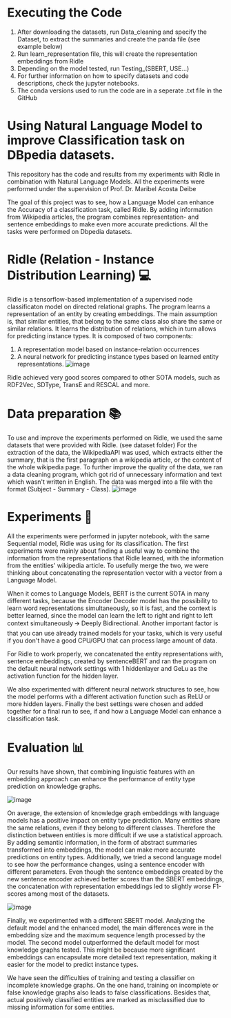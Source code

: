 # Executing the Code
1. After downloading the datasets, run Data_cleaning and specify the Dataset, to extract the summaries and create the panda file (see example below)
2. Run learn_representation file, this will create the representation embeddings from Ridle
3. Depending on the model tested, run Testing_(SBERT, USE...)
4. For further information on how to specify datasets and code descriptions, check the jupyter notebooks.
5. The conda versions used to run the code are in a seperate .txt file in the GitHub

# Using Natural Language Model to improve Classification task on DBpedia datasets.
This repository has the code and results from my experiments with Ridle in combination with Natural Language Models.
All the experiments were performed under the supervision of Prof. Dr. Maribel Acosta Deibe

The goal of this project was to see, how a Language Model can enhance the Accuracy of a classification task, called Ridle. By adding information from Wikipedia articles, the program combines representation- and sentence embeddings to make even more accurate predictions. All the tasks were performed on Dbpedia datasets.

# Ridle (Relation - Instance Distribution Learning) 💻
Ridle is a tensorflow-based implementation of a supervised node classificaton model on directed relational graphs. The program learns a representation of an entity by creating embeddings. The main assumption is, that similar entities, that belong to the same class also share the same or similar relations. It learns the distribution of relations, which in turn allows for predicting instance types. It is composed of two components: 
1. A representation model based on instance-relation occurrences 
2. A neural network for predicting instance types based on learned entity representations.
![image](https://user-images.githubusercontent.com/81161341/148765750-7c447177-d4b1-4ce8-bc4e-7a89fa956e50.png)

Ridle achieved very good scores compared to other SOTA models, such as RDF2Vec, SDType, TransE and RESCAL and more. 

# Data preparation 📚
To use and improve the experiments performed on Ridle, we used the same datasets that were provided with Ridle. (see dataset folder) For the extraction of the data, the WikipediaAPI was used, which extracts either the summary, that is the first paragraph on a wikipedia article, or the content of the whole wikipedia page. To further improve the quality of the data, we ran a data cleaning program, which got rid of unnecessary information and text which wasn't written in English. The data was merged into a file with the format (Subject - Summary - Class).
![image](https://user-images.githubusercontent.com/81161341/148771055-83ee2563-e941-49d7-950b-89f838b2f743.png)

# Experiments :wrench:
All the experiments were performed in jupyter notebook, with the same Sequential model, Ridle was using for its classification.
The first experiments were mainly about finding a useful way to combine the information from the representations that Ridle learned, with the information from the entities' wikipedia article. To usefully merge the two, we were thinking about concatenating the representation vector with a vector from a Language Model.

When it comes to Language Models, BERT is the current SOTA in many different tasks, because the Encoder Decoder model has the possibility to learn word representations simultaneously, so it is fast, and the context is better learned, since the model can learn the left to right and right to left context simultaneously 🡪 Deeply Bidirectional.
Another important factor is that you can use already trained models for your tasks, which is very useful if you don't have a good CPU/GPU that can process large amount of data.

For Ridle to work properly, we concatenated the entity representations with, sentence embeddings, created by sentenceBERT and ran the program on the default neural network settings with 1 hiddenlayer and GeLu as the activation function for the hidden layer.

We also experimented with different neural network structures to see, how the model performs with a different activation function such as ReLU or more hidden layers.
Finally the best settings were chosen and added together for a final run to see, if and how a Language Model can enhance a classification task.
# Evaluation :bar_chart:
Our results have shown, that combining linguistic features with an embedding approach can
enhance the performance of entity type prediction on knowledge graphs.

![image](https://user-images.githubusercontent.com/81161341/160786163-3392f6d2-9621-43ac-ade0-de807fdb1ad9.png)


On average, the extension of knowledge graph embeddings with language models has a
positive impact on entity type prediction. Many entities share the same relations, even if they
belong to different classes. Therefore the distinction between entities is more difficult if we
use a statistical approach. By adding semantic information, in the form of abstract summaries
transformed into embeddings, the model can make more accurate predictions on entity types.
Additionally, we tried a second language model to see how the performance changes, using
a sentence encoder with different parameters. Even though the sentence embeddings created
by the new sentence encoder achieved better scores than the SBERT embeddings, the concatenation with representation embeddings led to slightly worse F1-scores among most of the
datasets.

![image](https://user-images.githubusercontent.com/81161341/160786249-ef8e9184-9371-4dd9-a433-1baea07b7001.png)


Finally, we experimented with a different SBERT model. Analyzing the default model
and the enhanced model, the main differences were in the embedding size and the maximum
sequence length processed by the model. The second model outperformed
the default model for most knowledge graphs tested. This might be because more significant
embeddings can encapsulate more detailed text representation, making it easier for the model
to predict instance types.

We have seen the difficulties of training and testing a classifier on incomplete knowledge
graphs. On the one hand, training on incomplete or false knowledge graphs also leads to false
classifications. Besides that, actual positively classified entities are marked as misclassified
due to missing information for some entities.
